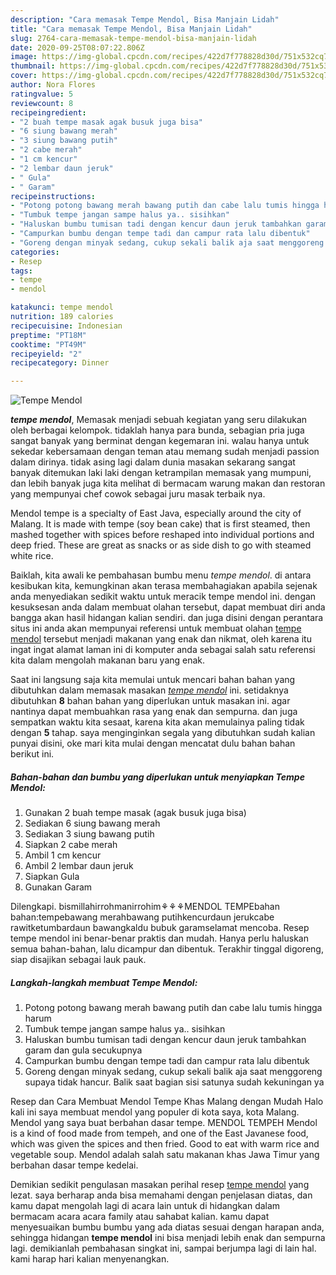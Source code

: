 ```yaml
---
description: "Cara memasak Tempe Mendol, Bisa Manjain Lidah"
title: "Cara memasak Tempe Mendol, Bisa Manjain Lidah"
slug: 2764-cara-memasak-tempe-mendol-bisa-manjain-lidah
date: 2020-09-25T08:07:22.806Z
image: https://img-global.cpcdn.com/recipes/422d7f778828d30d/751x532cq70/tempe-mendol-foto-resep-utama.jpg
thumbnail: https://img-global.cpcdn.com/recipes/422d7f778828d30d/751x532cq70/tempe-mendol-foto-resep-utama.jpg
cover: https://img-global.cpcdn.com/recipes/422d7f778828d30d/751x532cq70/tempe-mendol-foto-resep-utama.jpg
author: Nora Flores
ratingvalue: 5
reviewcount: 8
recipeingredient:
- "2 buah tempe masak agak busuk juga bisa"
- "6 siung bawang merah"
- "3 siung bawang putih"
- "2 cabe merah"
- "1 cm kencur"
- "2 lembar daun jeruk"
- " Gula"
- " Garam"
recipeinstructions:
- "Potong potong bawang merah bawang putih dan cabe lalu tumis hingga harum"
- "Tumbuk tempe jangan sampe halus ya.. sisihkan"
- "Haluskan bumbu tumisan tadi dengan kencur daun jeruk tambahkan garam dan gula secukupnya"
- "Campurkan bumbu dengan tempe tadi dan campur rata lalu dibentuk"
- "Goreng dengan minyak sedang, cukup sekali balik aja saat menggoreng supaya tidak hancur. Balik saat bagian sisi satunya sudah kekuningan ya"
categories:
- Resep
tags:
- tempe
- mendol

katakunci: tempe mendol 
nutrition: 189 calories
recipecuisine: Indonesian
preptime: "PT18M"
cooktime: "PT49M"
recipeyield: "2"
recipecategory: Dinner

---
```



![Tempe Mendol](https://img-global.cpcdn.com/recipes/422d7f778828d30d/751x532cq70/tempe-mendol-foto-resep-utama.jpg)

<b><i>tempe mendol</i></b>, Memasak menjadi sebuah kegiatan yang seru dilakukan oleh berbagai kelompok. tidaklah hanya para bunda, sebagian pria juga sangat banyak yang berminat dengan kegemaran ini. walau hanya untuk sekedar kebersamaan dengan teman atau memang sudah menjadi passion dalam dirinya. tidak asing lagi dalam dunia masakan sekarang sangat banyak ditemukan laki laki dengan ketrampilan memasak yang mumpuni, dan lebih banyak juga kita melihat di bermacam warung makan dan restoran yang mempunyai chef cowok sebagai juru masak terbaik nya.

Mendol tempe is a specialty of East Java, especially around the city of Malang. It is made with tempe (soy bean cake) that is first steamed, then mashed together with spices before reshaped into individual portions and deep fried. These are great as snacks or as side dish to go with steamed white rice.

Baiklah, kita awali ke pembahasan bumbu menu <i>tempe mendol</i>. di antara kesibukan kita, kemungkinan akan terasa membahagiakan apabila sejenak anda menyediakan sedikit waktu untuk meracik tempe mendol ini. dengan kesuksesan anda dalam membuat olahan tersebut, dapat membuat diri anda bangga akan hasil hidangan kalian sendiri. dan juga disini dengan perantara situs ini anda akan mempunyai referensi untuk membuat olahan <u>tempe mendol</u> tersebut menjadi makanan yang enak dan nikmat, oleh karena itu ingat ingat alamat laman ini di komputer anda sebagai salah satu referensi kita dalam mengolah makanan baru yang enak.


Saat ini langsung saja kita memulai untuk mencari bahan bahan yang dibutuhkan dalam memasak masakan <u><i>tempe mendol</i></u> ini. setidaknya dibutuhkan <b>8</b> bahan bahan yang diperlukan untuk masakan ini. agar nantinya dapat membuahkan rasa yang enak dan sempurna. dan juga sempatkan waktu kita sesaat, karena kita akan memulainya paling tidak dengan <b>5</b> tahap. saya menginginkan segala yang dibutuhkan sudah kalian punyai disini, oke mari kita mulai dengan mencatat dulu bahan bahan berikut ini.

<!--inarticleads1-->

##### Bahan-bahan dan bumbu yang diperlukan untuk menyiapkan Tempe Mendol:

1. Gunakan 2 buah tempe masak (agak busuk juga bisa)
1. Sediakan 6 siung bawang merah
1. Sediakan 3 siung bawang putih
1. Siapkan 2 cabe merah
1. Ambil 1 cm kencur
1. Ambil 2 lembar daun jeruk
1. Siapkan  Gula
1. Gunakan  Garam


Dilengkapi. bismillahirrohmanirrohim⚘⚘⚘MENDOL TEMPEbahan bahan:tempebawang merahbawang putihkencurdaun jerukcabe rawitketumbardaun bawangkaldu bubuk garamselamat mencoba. Resep tempe mendol ini benar-benar praktis dan mudah. Hanya perlu haluskan semua bahan-bahan, lalu dicampur dan dibentuk. Terakhir tinggal digoreng, siap disajikan sebagai lauk pauk. 

<!--inarticleads2-->

##### Langkah-langkah membuat Tempe Mendol:

1. Potong potong bawang merah bawang putih dan cabe lalu tumis hingga harum
1. Tumbuk tempe jangan sampe halus ya.. sisihkan
1. Haluskan bumbu tumisan tadi dengan kencur daun jeruk tambahkan garam dan gula secukupnya
1. Campurkan bumbu dengan tempe tadi dan campur rata lalu dibentuk
1. Goreng dengan minyak sedang, cukup sekali balik aja saat menggoreng supaya tidak hancur. Balik saat bagian sisi satunya sudah kekuningan ya


Resep dan Cara Membuat Mendol Tempe Khas Malang dengan Mudah Halo kali ini saya membuat mendol yang populer di kota saya, kota Malang. Mendol yang saya buat berbahan dasar tempe. MENDOL TEMPEH Mendol is a kind of food made from tempeh, and one of the East Javanese food, which was given the spices and then fried. Good to eat with warm rice and vegetable soup. Mendol adalah salah satu makanan khas Jawa Timur yang berbahan dasar tempe kedelai. 

Demikian sedikit pengulasan masakan perihal resep <u>tempe mendol</u> yang lezat. saya berharap anda bisa memahami dengan penjelasan diatas, dan kamu dapat mengolah lagi di acara lain untuk di hidangkan dalam bermacam acara acara family atau sahabat kalian. kamu dapat menyesuaikan bumbu bumbu yang ada diatas sesuai dengan harapan anda, sehingga hidangan <b>tempe mendol</b> ini bisa menjadi lebih enak dan sempurna lagi. demikianlah pembahasan singkat ini, sampai berjumpa lagi di lain hal. kami harap hari kalian menyenangkan.
